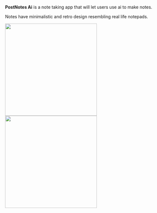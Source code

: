 **PostNotes Ai** is a note taking app that will let users use ai to make notes.

Notes have minimalistic and retro design resembling real life notepads.



<img src="https://github.com/yuripetrosyan/PostNotes/assets/73176415/fd134954-16c9-433a-aad7-8fecbddd043b" data-canonical-src="https://github.com/yuripetrosyan/PostNotes/assets/73176415/fd134954-16c9-433a-aad7-8fecbddd043b" width="300" />

<img src="https://github.com/yuripetrosyan/PostNotes/assets/73176415/6c56759b-bd94-49f0-8cd4-f84d291f4895" data-canonical-src="https://github.com/yuripetrosyan/PostNotes/assets/73176415/6c56759b-bd94-49f0-8cd4-f84d291f4895" width="300" />


